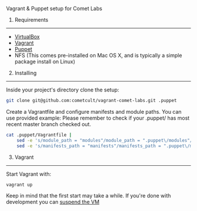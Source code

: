 Vagrant & Puppet setup for Comet Labs

1) Requirements
---------------
* [VirtualBox](https://www.virtualbox.org/wiki/Downloads)
* [Vagrant](http://vagrantup.com/)
* [Puppet](http://docs.puppetlabs.com/guides/installation.html)
* NFS (This comes pre-installed on Mac OS X, and is typically a simple package install on Linux)


2) Installing
-------------

Inside your project's directory clone the setup:

```bash
git clone git@github.com:cometcult/vagrant-comet-labs.git .puppet
```

Create a Vagrantfile and configure manifests and module paths. You can use provided example:
Please remember to check if your .puppet/ has most recent master branch checked out.

```bash
cat .puppet/Vagrantfile |
    sed -e 's/module_path = "modules"/module_path = ".puppet\/modules"/g' |
    sed -e 's/manifests_path = "manifests"/manifests_path = ".puppet\/manifests"/g' > Vagrantfile
```

3) Vagrant
----------

Start Vagrant with:
```bash
vagrant up
```
Keep in mind that the first start may take a while. If you're done with development you can [suspend the VM](http://docs.vagrantup.com/v2/getting-started/teardown.html)